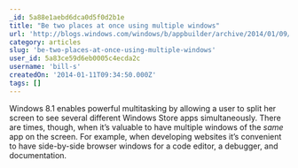 ```yaml
---
_id: 5a88e1aebd6dca0d5f0d2b1e
title: "Be two places at once using multiple windows"
url: 'http://blogs.windows.com/windows/b/appbuilder/archive/2014/01/09/be-two-places-at-once-using-multiple-windows.aspx'
category: articles
slug: 'be-two-places-at-once-using-multiple-windows'
user_id: 5a83ce59d6eb0005c4ecda2c
username: 'bill-s'
createdOn: '2014-01-11T09:34:50.000Z'
tags: []
---
```


Windows 8.1 enables powerful multitasking by allowing a user to split her screen to see several different Windows Store apps simultaneously. There are times, though, when it’s valuable to have multiple windows of the <i>same </i>app on the screen. For example, when developing websites it’s convenient to have side-by-side browser windows for a code editor, a debugger, and documentation.
